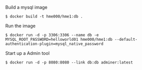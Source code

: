 

Build a mysql image   

    $ docker build -t hme000/hme1:db .
    

Run the image

    $ docker run -d -p 3306:3306 --name db -e MYSQL_ROOT_PASSWORD=helloworld01 hme000/hme1:db --default-authentication-plugin=mysql_native_password
    

Start up a Admin tool

    $ docker run -d -p 8080:8080 --link db:db adminer:latest

